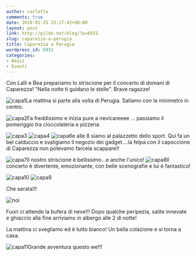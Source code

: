 ```yaml
---
author: carlotta
comments: true
date: 2018-02-25 23:17:42+00:00
layout: post
link: http://pilde.net/blog/?p=6931
slug: caparezza-a-perugia
title: Caparezza a Perugia
wordpress_id: 6931
categories:
- Amici
- Eventi
---
```


Con Lalli e Bea prepariamo lo striscione per il concerto di domani di Caparezza! "Nella notte ti guidano le stelle". Brave ragazze!

![capa1](http://pilde.net/blog/wp-content/uploads/2018/02/capa1.jpg)La mattina si parte alla volta di Perugia. Saliamo con la minimetro in centro.

![capa2](http://pilde.net/blog/wp-content/uploads/2018/02/capa2.jpg)Fa freddissimo e inizia pure a nevicareeee ... passiamo il pomeriggio tra cioccolateria e pizzeria

![capa3](http://pilde.net/blog/wp-content/uploads/2018/02/capa3.jpg) ![capa4](http://pilde.net/blog/wp-content/uploads/2018/02/capa4.jpg) ![capa6](http://pilde.net/blog/wp-content/uploads/2018/02/capa6.jpg)e alle 8 siamo al palazzetto dello sport. Qui fa un bel calduccio e svaligiamo il negozio dei gadget....la felpa con il capoccione di Caparezza non potevamo farcela scappare!!

![capa7](http://pilde.net/blog/wp-content/uploads/2018/02/capa7.jpg)Il nostro striscione è bellissimo...e anche l'unico! ![capa8](http://pilde.net/blog/wp-content/uploads/2018/02/capa8.jpg)Il concerto è divertente, emozionante, con belle scenografie e lui è fantastico!

![capa10](http://pilde.net/blog/wp-content/uploads/2018/02/capa10.jpg) ![capa9](http://pilde.net/blog/wp-content/uploads/2018/02/capa9.jpg)

Che serata!!!

![noi](http://pilde.net/blog/wp-content/uploads/2018/02/noi-1.jpg)

Fuori ci attende la bufera di neve!!! Dopo qualche peripezia, salite innevate e ghiaccio alla fine arriviamo in albergo alle 2 di notte!

La mattina ci svegliamo ed è tutto bianco! Un bella colazione e si torna a casa.

![capa11](http://pilde.net/blog/wp-content/uploads/2018/02/capa11.jpg)Grande avventura questo we!!!
